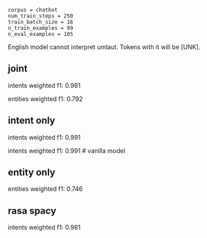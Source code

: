 ```
corpus = chatbot
num_train_steps = 250
train_batch_size = 16
n_train_examples = 99
n_eval_examples = 105
```

English model cannot interpret umlaut. Tokens with it will be [UNK]. 

## joint
intents weighted f1: 0.981

entities weighted f1: 0.792

## intent only
intents weighted f1: 0.991

intents weighted f1: 0.991  # vanilla model

## entity only
entities weighted f1: 0.746

## rasa spacy
intents weighted f1: 0.981
